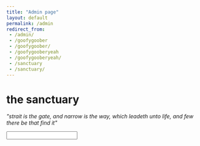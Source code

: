 ```yaml
---
title: "Admin page"
layout: default
permalink: /admin
redirect_from:
 - /admin/
 - /goofygoober
 - /goofygoober/
 - /goofygooberyeah
 - /goofygooberyeah/
 - /sanctuary
 - /sanctuary/
---
```


# the sanctuary

_"strait is the gate, and narrow is the way, which leadeth unto life, and few there be that find it"_

<input id="password-input" type="password" class="text-secret" onkeyup="unlock()" autocomplete="off">

<span id="truth" style="display:none;"><br>Welcome back, Ari Hamed<br><br> <span style="font-size:150%;">Dashboard</span> <br>&nbsp;&nbsp;&#8226;&nbsp;Comments Master Page: <a href="{{ site.comment-read }}" target="_blank">Google Sheets</a><br>&nbsp;&nbsp;&#8226;&nbsp;more options available soon<br><br>ThinkPad X250 Details: <a href="" target="_blank">Warranty</a><br>Yoga C640 Details: <a href="about:blank" target="_blank">Warranty</a><br>ThinkPad X230 Details: <a href="" target="_blank">Warranty</a><br><br>DrivelOS version 1.0<br>This page will refresh 10 minutes after initial unlocking.</span>
